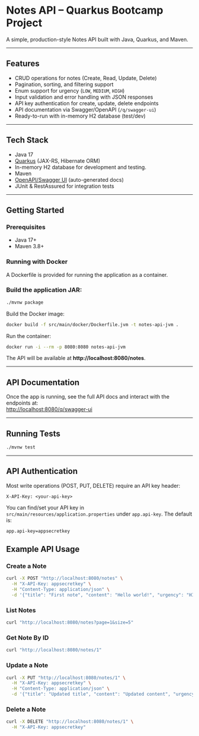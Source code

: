 # Notes API – Quarkus Bootcamp Project

A simple, production-style Notes API built with Java, Quarkus, and Maven.

---

## Features

- CRUD operations for notes (Create, Read, Update, Delete)
- Pagination, sorting, and filtering support
- Enum support for urgency (`LOW`, `MEDIUM`, `HIGH`)
- Input validation and error handling with JSON responses
- API key authentication for create, update, delete endpoints
- API documentation via Swagger/OpenAPI (`/q/swagger-ui`)
- Ready-to-run with in-memory H2 database (test/dev)

---

## Tech Stack

- Java 17
- [Quarkus](https://quarkus.io/) (JAX-RS, Hibernate ORM)
- In-memory H2 database for development and testing.
- Maven
- [OpenAPI/Swagger UI](https://quarkus.io/guides/openapi-swaggerui) (auto-generated docs)
- JUnit & RestAssured for integration tests

---

## Getting Started

### Prerequisites

- Java 17+
- Maven 3.8+

### Running with Docker
A Dockerfile is provided for running the application as a container.

### Build the application JAR:

```sh
./mvnw package
```

Build the Docker image:

```sh
docker build -f src/main/docker/Dockerfile.jvm -t notes-api-jvm .
```

Run the container:

```sh
docker run -i --rm -p 8080:8080 notes-api-jvm
```
The API will be available at **http://localhost:8080/notes**.

---

## API Documentation

Once the app is running, see the full API docs and interact with the endpoints at:  
[http://localhost:8080/q/swagger-ui](http://localhost:8080/q/swagger-ui)

---

## Running Tests

```sh
./mvnw test
```

---

## API Authentication

Most write operations (POST, PUT, DELETE) require an API key header:

    X-API-Key: <your-api-key>

You can find/set your API key in `src/main/resources/application.properties` under `app.api-key`.
The default is:

    app.api-key=appsecretkey

## Example API Usage

### Create a Note

```sh
curl -X POST "http://localhost:8080/notes" \
  -H "X-API-Key: appsecretkey" \
  -H "Content-Type: application/json" \
  -d '{"title": "First note", "content": "Hello world!", "urgency": "HIGH"}'
```

### List Notes

```sh
curl "http://localhost:8080/notes?page=1&size=5"
```

### Get Note By ID

```sh
curl "http://localhost:8080/notes/1"
```

### Update a Note

```sh
curl -X PUT "http://localhost:8080/notes/1" \
  -H "X-API-Key: appsecretkey" \
  -H "Content-Type: application/json" \
  -d '{"title": "Updated title", "content": "Updated content", "urgency": "MEDIUM"}'
```

### Delete a Note

```sh
curl -X DELETE "http://localhost:8080/notes/1" \
  -H "X-API-Key: appsecretkey"
```